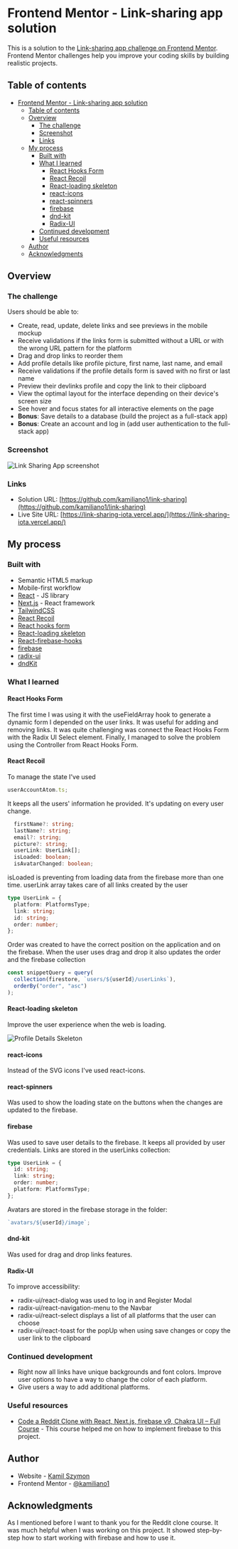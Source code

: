 # Frontend Mentor - Link-sharing app solution

This is a solution to the [Link-sharing app challenge on Frontend Mentor](https://www.frontendmentor.io/challenges/linksharing-app-Fbt7yweGsT). Frontend Mentor challenges help you improve your coding skills by building realistic projects.

## Table of contents

- [Frontend Mentor - Link-sharing app solution](#frontend-mentor---link-sharing-app-solution)
  - [Table of contents](#table-of-contents)
  - [Overview](#overview)
    - [The challenge](#the-challenge)
    - [Screenshot](#screenshot)
    - [Links](#links)
  - [My process](#my-process)
    - [Built with](#built-with)
    - [What I learned](#what-i-learned)
      - [React Hooks Form](#react-hooks-form)
      - [React Recoil](#react-recoil)
      - [React-loading skeleton](#react-loading-skeleton)
      - [react-icons](#react-icons)
      - [react-spinners](#react-spinners)
      - [firebase](#firebase)
      - [dnd-kit](#dnd-kit)
      - [Radix-UI](#radix-ui)
    - [Continued development](#continued-development)
    - [Useful resources](#useful-resources)
  - [Author](#author)
  - [Acknowledgments](#acknowledgments)

## Overview

### The challenge

Users should be able to:

- Create, read, update, delete links and see previews in the mobile mockup
- Receive validations if the links form is submitted without a URL or with the wrong URL pattern for the platform
- Drag and drop links to reorder them
- Add profile details like profile picture, first name, last name, and email
- Receive validations if the profile details form is saved with no first or last name
- Preview their devlinks profile and copy the link to their clipboard
- View the optimal layout for the interface depending on their device's screen size
- See hover and focus states for all interactive elements on the page
- **Bonus**: Save details to a database (build the project as a full-stack app)
- **Bonus**: Create an account and log in (add user authentication to the full-stack app)

### Screenshot

![Link Sharing App screenshot](./screenshot.jpeg)

### Links

- Solution URL: [https://github.com/kamiliano1/link-sharing](https://github.com/kamiliano1/link-sharing)
- Live Site URL: [https://link-sharing-iota.vercel.app/](https://link-sharing-iota.vercel.app/)

## My process

### Built with

- Semantic HTML5 markup
- Mobile-first workflow
- [React](https://reactjs.org/) - JS library
- [Next.js](https://nextjs.org/) - React framework
- [TailwindCSS](https://tailwindcss.com/)
- [React Recoil](https://recoiljs.org/)
- [React hooks form](https://react-hook-form.com/)
- [React-loading skeleton](https://www.npmjs.com/package/react-loading-skeleton)
- [React-firebase-hooks](https://www.npmjs.com/package/react-firebase-hooks)
- [firebase](https://firebase.google.com/)
- [radix-ui](https://www.radix-ui.com/)
- [dndKit](https://dndkit.com/)

### What I learned

#### React Hooks Form

The first time I was using it with the useFieldArray hook to generate a dynamic form I depended on the user links. It was useful for adding and removing links. It was quite challenging was connect the React Hooks Form with the Radix UI Select element. Finally, I managed to solve the problem using the Controller from React Hooks Form.

#### React Recoil

To manage the state I've used

```js
userAccountAtom.ts;
```

It keeps all the users' information he provided. It's updating on every user change.

```ts
  firstName?: string;
  lastName?: string;
  email?: string;
  picture?: string;
  userLink: UserLink[];
  isLoaded: boolean;
  isAvatarChanged: boolean;
```

isLoaded is preventing from loading data from the firebase more than one time.
userLink array takes care of all links created by the user

```ts
type UserLink = {
  platform: PlatformsType;
  link: string;
  id: string;
  order: number;
};
```

Order was created to have the correct position on the application and on the firebase. When the user uses drag and drop it also updates the order and the firebase collection

```ts
const snippetQuery = query(
  collection(firestore, `users/${userId}/userLinks`),
  orderBy("order", "asc")
);
```

#### React-loading skeleton

Improve the user experience when the web is loading.

![Profile Details Skeleton](./skeleton.png)

#### react-icons

Instead of the SVG icons I've used react-icons.

#### react-spinners

Was used to show the loading state on the buttons when the changes are updated to the firebase.

#### firebase

Was used to save user details to the firebase. It keeps all provided by user credentials.
Links are stored in the userLinks collection:

```ts
type UserLink = {
  id: string;
  link: string;
  order: number;
  platform: PlatformsType;
};
```

Avatars are stored in the firebase storage in the folder:

```ts
`avatars/${userId}/image`;
```

#### dnd-kit

Was used for drag and drop links features.

#### Radix-UI

To improve accessibility:

- radix-ui/react-dialog was used to log in and Register Modal
- radix-ui/react-navigation-menu to the Navbar
- radix-ui/react-select displays a list of all platforms that the user can choose
- radix-ui/react-toast for the popUp when using save changes or copy the user link to the clipboard

### Continued development

- Right now all links have unique backgrounds and font colors. Improve user options to have a way to change the color of each platform.
- Give users a way to add additional platforms.

### Useful resources

- [Code a Reddit Clone with React, Next.js, firebase v9, Chakra UI – Full Course](https://www.youtube.com/watch?v=rCm5RVYKWVg&t) - This course helped me on how to implement firebase to this project.

## Author

- Website - [Kamil Szymon](https://github.com/kamiliano1)
- Frontend Mentor - [@kamiliano1](https://www.frontendmentor.io/profile/kamiliano1)

## Acknowledgments

As I mentioned before I want to thank you for the Reddit clone course. It was much helpful when I was working on this project. It showed step-by-step how to start working with firebase and how to use it.
